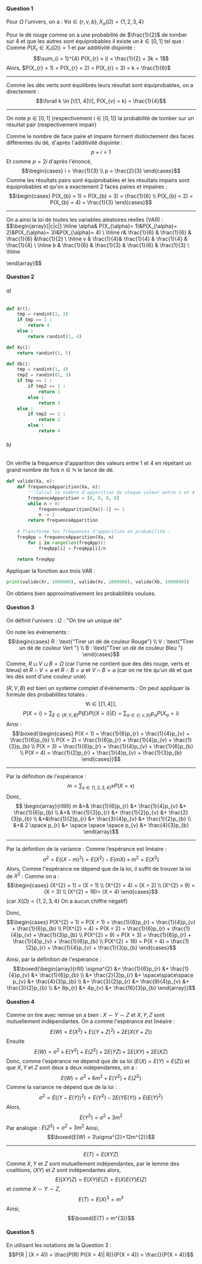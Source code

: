 #### Question 1
Pour $\Omega$ l'univers, on a : $\forall \alpha \in \{ r, v, b \}, X_{\alpha}(\Omega) = \{ 1, 2, 3,4 \}$

Pour le dé rouge comme on a une probabilité de $\frac{1}{2}$ de tomber sur $4$ et que les autres sont équiprobables il existe un $k \in [0, 1]$ tel que :
Comme $P(X_{r} \in X_{r}(\Omega)) = 1$ et par additivité disjointe : 
$$\sum_{i = 1}^{4} P(X_{r} = i) = \frac{1}{2} + 3k = 1$$
Alors, $P(X_{r} = 1) = P(X_{r} = 2) = P(X_{r} = 3) = k = \frac{1}{6}$

___
Comme les dés verts sont équilibrés leurs résultat sont équiprobables, on a directement :
$$\forall k \in [\![1, 4]\!], P(X_{v} = k) = \frac{1}{4}$$
___
On note $p \in [0, 1]$ (respectivement $i \in [0, 1]$) la probabilité de tomber sur un résultat pair (respectivement impair)

Comme le nombre de face paire et impaire forment distinctement des faces différentes du dé, d'après l'additivité disjointe :
$$p + i = 1$$
Et comme $p = 2i$ d'après l'énoncé, 
$$\begin{cases}
i = \frac{1}{3} \\
p = \frac{2}{3}
\end{cases}$$
Comme les résultats pairs sont équiprobables et les résultats impairs sont équiprobables et qu'on a exactement $2$ faces paires et impaires : 
$$\begin{cases}
P(X_{b} = 1) = P(X_{b} = 3) = \frac{1}{6} \\
P(X_{b} = 2) = P(X_{b} = 4) = \frac{1}{3}
\end{cases}$$
___
On a ainsi la loi de toutes les variables aléatoires réelles (VAR) : 
$$\begin{array}{|c|c|} \hline
\alpha& P(X_{\alpha}= 1)&P(X_{\alpha}= 2)&P(X_{\alpha}= 3)&P(X_{\alpha}= 4) \\ \hline
r& \frac{1}{6} & \frac{1}{6} & \frac{1}{6} &\frac{1}{2} \\ \hline
v & \frac{1}{4}& \frac{1}{4} & \frac{1}{4} & \frac{1}{4} \\ \hline
b & \frac{1}{6} & \frac{1}{3} & \frac{1}{6} & \frac{1}{3} \\ \hline

\end{array}$$

#### Question 2
###### a)
``` Python
def Xr():
	tmp = randint(1, 3)
	if tmp == 1 :
		return 4
	else :
		return randint(1, 4)

def Xv():
	return randint(1, 5)

def Xb():
	tmp = randint(1, 4)
	tmp2 = randint(1, 3)
	if tmp == 1 :
		if tmp2 == 1 :
			return 1
		else :
			return 3
	else :
		if tmp2 == 2 :
			return 2
		else :
			return 4
```

###### b)
On vérifie la fréquence d'apparition des valeurs entre 1 et 4 en répétant un grand nombre de fois $n \in \mathbb{N}$ le lancé de dé.
``` Python 
def valide(Xa, n):
	def frequenceApparition(Xa, n):
		'''Calcul le nombre d'apparition de chaque valeur entre 1 et 4 de la VAR Xa '''
		frequenceApparition = [0, 0, 0, 0]
		while n > 0:
			frequenceApparition[Xa()-1] += 1
			n -= 1
		return frequenceApparition
	
	# Transforme les fréquences d'apparition en probabilité : 
	freqApp = frequenceApparition(Xa, n)
		for i in range(len(freqApp)):
			freqApp[i] = freqApp[i]/n
	
	return freqApp
```

Appliquer la fonction aux trois VAR : 
``` Python
print(valide(Xr, 1000000), valide(Xv, 1000000), valide(Xb, 1000000))
```

On obtiens bien approximativement les probabilités voulues. 


#### Question 3
On définit l'univers : 
$\Omega : \text{"On tire un unique dé"}$

On note les événements :
$$\begin{cases}
R : \text{"Tirer un dé de couleur Rouge"} \\
V : \text{"Tirer un dé de couleur Vert "} \\
B : \text{"Tirer un dé de couleur Bleu "}
\end{cases}$$
Comme, 
$R \sqcup V \sqcup B = \Omega$
(car l'urne ne contient que des dés rouge, verts et bleus)
et 
$R \cap V = \varnothing$ et $R \cap B = \varnothing$ et $V \cap B = \varnothing$
(car on ne tire qu'un dé et que les dés sont d'une couleur unie)

$(R, V, B)$ est bien un système complet d'événements :
On peut appliquer la formule des probabilités totales : 
$$\forall i \in [\![1, 4]\!], $$
$$P(X = i) = \sum_{E \in \{ R, V, B \}}P(E)P((X=i)|E) = \sum_{\alpha \in \{ r, v, b \}} p_{\alpha}P(X_{\alpha} = i)$$
Ainsi : 
$$\boxed{\begin{cases}
P(X = 1) = \frac{1}{6}p_{r} + \frac{1}{4}p_{v} + \frac{1}{6}p_{b} \\
P(X = 2) = \frac{1}{6}p_{r} + \frac{1}{4}p_{v} + \frac{1}{3}p_{b} \\
P(X = 3) = \frac{1}{6}p_{r} + \frac{1}{4}p_{v} + \frac{1}{6}p_{b} \\
P(X = 4) = \frac{1}{2}p_{r} + \frac{1}{4}p_{v} + \frac{1}{3}p_{b}
\end{cases}}$$
___
Par la définition de l'espérance : 
$$m = \sum_{x \in \{ 1, 2,3, 4 \}}xP(X = x)$$
Donc, 
$$ \begin{array}{rllllll}
m &=& \frac{1}{6}p_{r} &+ \frac{1}{4}p_{v} &+ \frac{1}{6}p_{b} \\
&+& \frac{1}{3}p_{r} &+ \frac{1}{2}p_{v} &+ \frac{2}{3}p_{b}  \\
&+&\frac{1}{2}p_{r} &+ \frac{3}{4}p_{v} &+ \frac{1}{2}p_{b} \\
&+& 2 \space p_{r} &+ \space \space \space p_{v} &+ \frac{4}{3}p_{b}
\end{array}$$
____
Par la définition de la variance : 
Comme l’espérance est linéaire : 
$$\sigma^{2} = E((X-m)^{2}) = E(X^{2})-E(mX) + m^{2} = E(X^{2})$$
Alors, 
Comme l'espérance ne dépend que de la loi, il suffit de trouver la loi de $X^{2}$ :
Comme on a :
$$\begin{cases}
(X^{2} = 1) = (X = 1) \\
(X^{2} = 4) = (X = 2) \\
(X^{2} = 9) = (X = 3) \\
(X^{2} = 16)= (X = 4)
\end{cases}$$
$\text{ (car } X(\Omega) = \{ 1, 2, 3, 4 \} \text{ On a aucun chiffre négatif)}$

Donc, 
$$\begin{cases}
P(X^{2} = 1) = P(X = 1) = \frac{1}{6}p_{r} + \frac{1}{4}p_{v} + \frac{1}{6}p_{b} \\
P(X^{2} = 4) = P(X = 2) = \frac{1}{6}p_{r} + \frac{1}{4}p_{v} + \frac{1}{3}p_{b} \\
P(X^{2} = 9) = P(X = 3) = \frac{1}{6}p_{r} + \frac{1}{4}p_{v} + \frac{1}{6}p_{b} \\
P(X^{2} = 16) = P(X = 4) = \frac{1}{2}p_{r} + \frac{1}{4}p_{v} + \frac{1}{3}p_{b}
\end{cases}$$

Ainsi, par la définition de l'espérance : 
$$\boxed{\begin{array}{rllll}
\sigma^{2} &= \frac{1}{6}p_{r} &+ \frac{1}{4}p_{v} &+ \frac{1}{6}p_{b} \\
&+ \frac{2}{3}p_{r} &+ \space\space\space p_{v} &+ \frac{4}{3}p_{b} \\
&+ \frac{3}{2}p_{r} &+ \frac{9}{4}p_{v} &+ \frac{3}{2}p_{b} \\
&+ 8p_{r} &+ 4p_{v} &+ \frac{16}{3}p_{b}
\end{array}}$$

#### Question 4
Comme on tire avec remise on a bien : $X \sim Y \sim Z$
et $X, Y, Z$ sont mutuellement indépendantes. 
On a comme l'espérance est linéaire :
$$E(W) = E(X^{2}) + E((Y+Z)^{2}) + 2E(X(Y+Z))$$
Ensuite
$$E(W)= \sigma^{2} + E(Y^{2}) + E(Z^{2}) + 2E(YZ)+2E(XY)+ 2E(XZ)$$
Donc, comme l'espérance ne dépend que de sa loi
($E(X) = E(Y) = E(Z)$) et que $X, Y$ et $Z$ sont deux a deux indépendantes, on a :
$$E(W)= \sigma^{2} + 6m^{2} + E(Y^{2}) + E(Z^{2})$$
Comme la variance ne dépend que de la loi : 
$$\sigma^{2} = E((Y - E(Y))^{2})=E(Y^{2}) - 2E(YE(Y))+E(E(Y)^{2})$$
Alors, 
$$E(Y^{2})=\sigma^{2}+3m^{2}$$
Par analogie : $E(Z^{2}) = \sigma^{2} + 3m^{2}$
Ainsi, 
$$\boxed{E(W) = 3\sigma^{2}+12m^{2}}$$
___
$$E(T) = E(XYZ)$$
Comme $X, Y$ et $Z$ sont mutuellement indépendantes, par le lemme des coalitions, $(XY)$ et $Z$ sont indépendantes alors, 
$$E((XY)Z) = E(XY)E(Z) = E(X)E(Y)E(Z)$$
et comme $X \sim Y \sim Z$, 
$$E(T) = E(X)^{3} = m^{3}$$
Ainsi,
$$\boxed{E(T) = m^{3}}$$

#### Question 5
En utilisant les notations de la Question 3 :
$$P(R | (X = 4)) = \frac{P(R) P((X = 4)| R)}{P(X = 4)} = \frac{}{P(X = 4)}$$